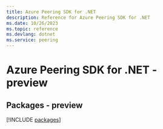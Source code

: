 ```yaml
---
title: Azure Peering SDK for .NET
description: Reference for Azure Peering SDK for .NET
ms.date: 10/26/2023
ms.topic: reference
ms.devlang: dotnet
ms.service: peering
---
```

# Azure Peering SDK for .NET - preview
## Packages - preview
[!INCLUDE [packages](peering-index.md)]